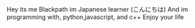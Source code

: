 Hey its me Blackpath im Japanese learner (こんにちは) 
And im programming with, python,javascript, and c++
Enjoy your life

<!---
Blackpath/Blackpath is a ✨ special ✨ repository because its `README.md` (this file) appears on your GitHub profile.
You can click the Preview link to take a look at your changes.
--->

